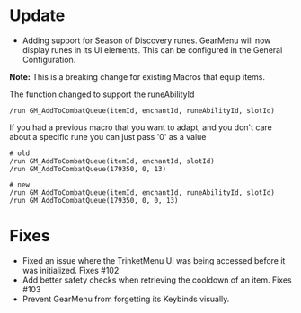 # Update

* Adding support for Season of Discovery runes. GearMenu will now display runes in its UI elements. This can be configured in the General Configuration.

**Note:** This is a breaking change for existing Macros that equip items.

The function changed to support the runeAbilityId

`/run GM_AddToCombatQueue(itemId, enchantId, runeAbilityId, slotId)`

If you had a previous macro that you want to adapt, and you don't care about a specific rune you can just pass '0' as a value

```
# old
/run GM_AddToCombatQueue(itemId, enchantId, slotId)
/run GM_AddToCombatQueue(179350, 0, 13)

# new
/run GM_AddToCombatQueue(itemId, enchantId, runeAbilityId, slotId)
/run GM_AddToCombatQueue(179350, 0, 0, 13)
```

# Fixes

* Fixed an issue where the TrinketMenu UI was being accessed before it was initialized. Fixes #102
* Add better safety checks when retrieving the cooldown of an item. Fixes #103
* Prevent GearMenu from forgetting its Keybinds visually.
